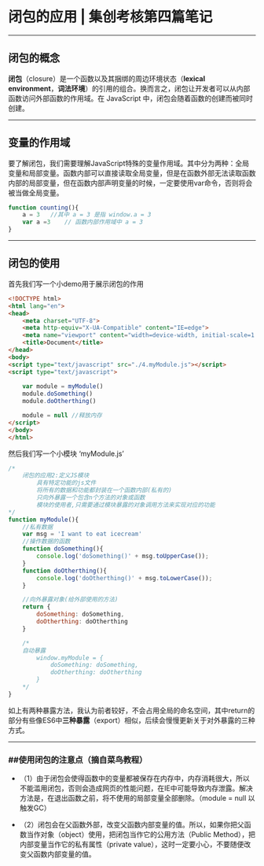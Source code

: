 # 闭包的应用 | 集创考核第四篇笔记

---

## 闭包的概念

**闭包**（closure）是一个函数以及其捆绑的周边环境状态（**lexical environment**，**词法环境**）的引用的组合。换而言之，闭包让开发者可以从内部函数访问外部函数的作用域。在 JavaScript 中，闭包会随着函数的创建而被同时创建。 

---

## 变量的作用域

要了解闭包，我们需要理解JavaScript特殊的变量作用域。其中分为两种：全局变量和局部变量。函数内部可以直接读取全局变量，但是在函数外部无法读取函数内部的局部变量，但在函数内部声明变量的时候，一定要使用var命令，否则将会被当做全局变量。

```javascript
function counting(){
	a = 3	//其中 a = 3 是指 window.a = 3
	var a =3	// 函数内部作用域中 a = 3
}
```

---

## 闭包的使用

首先我们写一个小demo用于展示闭包的作用

```html
<!DOCTYPE html>
<html lang="en">
<head>
    <meta charset="UTF-8">
    <meta http-equiv="X-UA-Compatible" content="IE=edge">
    <meta name="viewport" content="width=device-width, initial-scale=1.0">
    <title>Document</title>
</head>
<body>
<script type="text/javascript" src="./4.myModule.js"></script>
<script type="text/javascript">
    
    var module = myModule()
    module.doSomething()
    module.doOtherthing()

    module = null //释放内存
</script>
</body>
</html>
```

然后我们写一个小模块 ‘myModule.js’

```javascript
/* 
    闭包的应用2:定义JS模块
        具有特定功能的js文件
        将所有的数据和功能都封装在一个函数内部(私有的)
        只向外暴露一个包含n个方法的对象或函数
        模块的使用者,只需要通过模块暴露的对象调用方法来实现对应的功能
*/
function myModule(){
    //私有数据
    var msg = 'I want to eat icecream'
    //操作数据的函数
    function doSomething(){
        console.log('doSomething()' + msg.toUpperCase());
    }
    function doOtherthing(){
        console.log('doOtherthing()' + msg.toLowerCase());
    }

    //向外暴露对象(给外部使用的方法)
    return {
        doSomething: doSomething,
        doOtherthing: doOtherthing
    }

    /* 
    自动暴露
        window.myModule = {
            doSomething: doSomething,
            doOtherthing: doOtherthing
        }   
    */
}
```

如上有两种暴露方法，我认为前者较好，不会占用全局的命名空间，其中return的部分有些像ES6中**三种暴露**（export）相似，后续会慢慢更新关于对外暴露的三种方式。

---

### ##使用闭包的注意点（摘自菜鸟教程）

- （1）由于闭包会使得函数中的变量都被保存在内存中，内存消耗很大，所以不能滥用闭包，否则会造成网页的性能问题，在IE中可能导致内存泄露。解决方法是，在退出函数之前，将不使用的局部变量全部删除。（module = null 以触发GC）

- （2）闭包会在父函数外部，改变父函数内部变量的值。所以，如果你把父函数当作对象（object）使用，把闭包当作它的公用方法（Public Method），把内部变量当作它的私有属性（private value），这时一定要小心，不要随便改变父函数内部变量的值。

  ​			